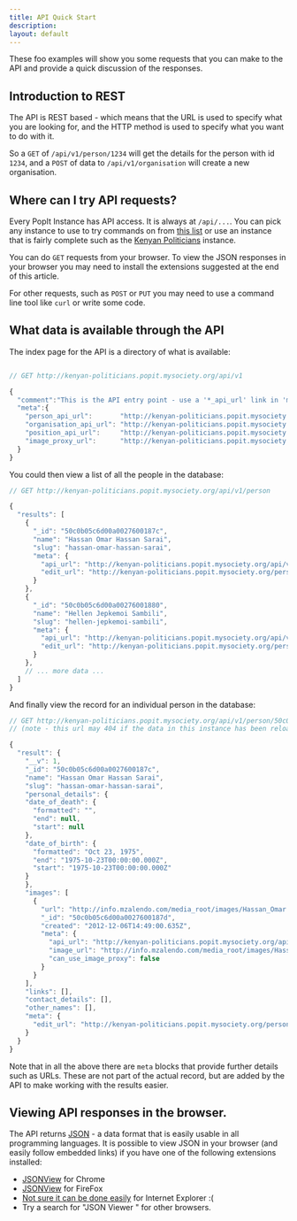 ```yaml
---
title: API Quick Start
description: 
layout: default
---
```


These foo examples will show you some requests that you can make to the API and provide a quick discussion of the responses.

## Introduction to REST

The API is REST based - which means that the URL is used to specify what you are looking for, and the HTTP method is used to specify what you want to do with it.

So a `GET` of `/api/v1/person/1234` will get the details for the person with id `1234`, and a `POST` of data to `/api/v1/organisation` will create a new organisation.

## Where can I try API requests?

Every PopIt Instance has API access. It is always at `/api/...`. You can pick any instance to use to try commands on from [this list](http://popit.mysociety.org/instances) or use an instance that is fairly complete such as the [Kenyan Politicians](http://kenyan-politicians.popit.mysociety.org/) instance.

You can do `GET` requests from your browser. To view the JSON responses in your browser you may need to install the extensions suggested at the end of this article.

For other requests, such as `POST` or `PUT` you may need to use a command line tool like `curl` or write some code.

## What data is available through the API

The index page for the API is a directory of what is available:

~~~ javascript

// GET http://kenyan-politicians.popit.mysociety.org/api/v1

{
  "comment":"This is the API entry point - use a '*_api_url' link in 'meta' to search a collection.",
  "meta":{
    "person_api_url":       "http://kenyan-politicians.popit.mysociety.org/api/v1/person",
    "organisation_api_url": "http://kenyan-politicians.popit.mysociety.org/api/v1/organisation",
    "position_api_url":     "http://kenyan-politicians.popit.mysociety.org/api/v1/position",
    "image_proxy_url":      "http://kenyan-politicians.popit.mysociety.org/image-proxy/"
  }
}
~~~

You could then view a list of all the people in the database:

~~~ javascript
// GET http://kenyan-politicians.popit.mysociety.org/api/v1/person

{
  "results": [
    {
      "_id": "50c0b05c6d00a0027600187c",
      "name": "Hassan Omar Hassan Sarai",
      "slug": "hassan-omar-hassan-sarai",
      "meta": {
        "api_url": "http://kenyan-politicians.popit.mysociety.org/api/v1/person/50c0b05c6d00a0027600187c",
        "edit_url": "http://kenyan-politicians.popit.mysociety.org/person/hassan-omar-hassan-sarai"
      }
    },
    {
      "_id": "50c0b05c6d00a00276001880",
      "name": "Hellen Jepkemoi Sambili",
      "slug": "hellen-jepkemoi-sambili",
      "meta": {
        "api_url": "http://kenyan-politicians.popit.mysociety.org/api/v1/person/50c0b05c6d00a00276001880",
        "edit_url": "http://kenyan-politicians.popit.mysociety.org/person/hellen-jepkemoi-sambili"
      }
    },
    // ... more data ...
  ]
}
~~~

And finally view the record for an individual person in the database:

~~~ javascript
// GET http://kenyan-politicians.popit.mysociety.org/api/v1/person/50c0b05c6d00a0027600187c
// (note - this url may 404 if the data in this instance has been reloaded.)

{
  "result": {
    "__v": 1,
    "_id": "50c0b05c6d00a0027600187c",
    "name": "Hassan Omar Hassan Sarai",
    "slug": "hassan-omar-hassan-sarai",
    "personal_details": {
    "date_of_death": {
      "formatted": "",
      "end": null,
      "start": null
    },
    "date_of_birth": {
      "formatted": "Oct 23, 1975",
      "end": "1975-10-23T00:00:00.000Z",
      "start": "1975-10-23T00:00:00.000Z"
    }
    },
    "images": [
      {
        "url": "http://info.mzalendo.com/media_root/images/Hassan_Omar.jpg",
        "_id": "50c0b05c6d00a0027600187d",
        "created": "2012-12-06T14:49:00.635Z",
        "meta": {
          "api_url": "http://kenyan-politicians.popit.mysociety.org/api/v1/person/50c0b05c6d00a0027600187c/50c0b05c6d00a0027600187c/images/50c0b05c6d00a0027600187d",
          "image_url": "http://info.mzalendo.com/media_root/images/Hassan_Omar.jpg",
          "can_use_image_proxy": false
        }
      }
    ],
    "links": [],
    "contact_details": [],
    "other_names": [],
    "meta": {
      "edit_url": "http://kenyan-politicians.popit.mysociety.org/person/hassan-omar-hassan-sarai"
    }
  }
}
~~~

Note that in all the above there are `meta` blocks that provide further details such as URLs. These are not part of the actual record, but are added by the API to make working with the results easier.

## Viewing API responses in the browser.

The API returns [JSON](http://en.wikipedia.org/wiki/JSON) - a data format that is easily usable in all programming languages. It is possible to view JSON in your browser (and easily follow embedded links) if you have one of the following extensions installed:

  * [JSONView](https://chrome.google.com/webstore/detail/chklaanhfefbnpoihckbnefhakgolnmc) for Chrome
  * [JSONView](https://addons.mozilla.org/en-US/firefox/addon/jsonview/) for FireFox
  * [Not sure it can be done easily](http://stackoverflow.com/questions/2483771) for Internet Explorer :(
  * Try a search for "JSON Viewer <your browser name>" for other browsers.
